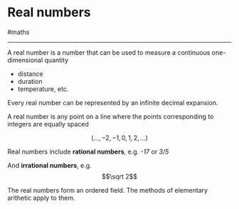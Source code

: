 # Real numbers

#maths

-----

A real number is a number that can be used to measure a continuous
one-dimensional quantity

- distance
- duration
- temperature, etc.

Every real number can be represented by an infinite decimal expansion.

A real number is any point on a line where the points corresponding
to integers are equally spaced 

$$(...,-2,-1,0,1,2,...)$$

Real numbers include **rational numbers**, e.g. *-17* or *3/5*

And **irrational numbers**, e.g. $$\sqrt 2$$

The real numbers form an ordered field.  The methods of elementary arithetic apply to them. 

